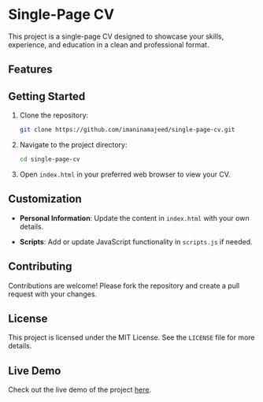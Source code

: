 # Single-Page CV

This project is a single-page CV designed to showcase your skills, experience, and education in a clean and professional format.

## Features

<!-- - **Responsive Design**: Ensures the CV looks great on all devices, from desktops to mobile phones. -->
<!-- - **Modern Technologies**: Built using HTML, CSS, and JavaScript for a smooth and interactive user experience. -->
<!-- - **Easy Customization**: Simple to update with your own information and style preferences. -->
<!-- - **Print-Ready**: Optimized for printing, so you can easily create a physical copy of your CV. -->

## Getting Started

1. Clone the repository:
    ```bash
    git clone https://github.com/imaninamajeed/single-page-cv.git
    ```
2. Navigate to the project directory:
    ```bash
    cd single-page-cv
    ```
3. Open `index.html` in your preferred web browser to view your CV.

## Customization

- **Personal Information**: Update the content in `index.html` with your own details.
<!-- - **Styles**: Modify the `styles.css` file to change the look and feel of your CV. -->
- **Scripts**: Add or update JavaScript functionality in `scripts.js` if needed.

## Contributing

Contributions are welcome! Please fork the repository and create a pull request with your changes.

## License

This project is licensed under the MIT License. See the `LICENSE` file for more details.

## Live Demo

Check out the live demo of the project [here](https://roadmap.sh/projects/single-page-cv).